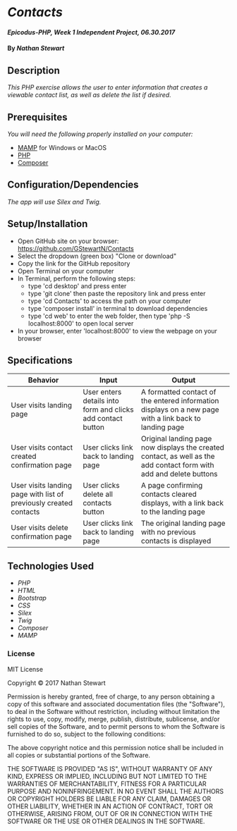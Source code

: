 # _Contacts_

#### _Epicodus-PHP, Week 1 Independent Project, 06.30.2017_

#### By _**Nathan Stewart**_

## Description

_This PHP exercise allows the user to enter information that creates a viewable contact list, as well as delete the list if desired._

## Prerequisites

_You will need the following properly installed on your computer:_

* [MAMP](https://www.mamp.info/en/) for Windows or MacOS
* [PHP](https://secure.php.net/)
* [Composer](https://getcomposer.org/)

## Configuration/Dependencies

_The app will use Silex and Twig._

## Setup/Installation

* Open GitHub site on your browser: https://github.com/GStewartN/Contacts
* Select the dropdown (green box) "Clone or download"
* Copy the link for the GitHub repository
* Open Terminal on your computer
* In Terminal, perform the following steps:
  * type 'cd desktop' and press enter
  * type 'git clone' then paste the repository link and press enter
  * type 'cd Contacts' to access the path on your computer
  * type 'composer install' in terminal to download dependencies
  * type 'cd web' to enter the web folder, then type 'php -S localhost:8000' to open local server
* In your browser, enter 'localhost:8000' to view the webpage on your browser


## Specifications

| Behavior | Input | Output |
|----------|-------|--------|
| User visits landing page | User enters details into form and clicks add contact button | A formatted contact of the entered information displays on a new page with a link back to landing page |
| User visits contact created confirmation page | User clicks link back to landing page | Original landing page now displays the created contact, as well as the add contact form with add and delete buttons |
| User visits landing page with list of previously created contacts | User clicks delete all contacts button | A page confirming contacts cleared displays, with a link back to the landing page |
| User visits delete confirmation page | User clicks link back to landing page | The original landing page with no previous contacts is displayed

## Technologies Used

* _PHP_
* _HTML_
* _Bootstrap_
*  _CSS_
* _Silex_
* _Twig_
* _Composer_
* _MAMP_

### License

MIT License

Copyright &copy; 2017 Nathan Stewart

Permission is hereby granted, free of charge, to any person obtaining a copy
of this software and associated documentation files (the "Software"), to deal
in the Software without restriction, including without limitation the rights
to use, copy, modify, merge, publish, distribute, sublicense, and/or sell
copies of the Software, and to permit persons to whom the Software is
furnished to do so, subject to the following conditions:

The above copyright notice and this permission notice shall be included in all
copies or substantial portions of the Software.

THE SOFTWARE IS PROVIDED "AS IS", WITHOUT WARRANTY OF ANY KIND, EXPRESS OR
IMPLIED, INCLUDING BUT NOT LIMITED TO THE WARRANTIES OF MERCHANTABILITY,
FITNESS FOR A PARTICULAR PURPOSE AND NONINFRINGEMENT. IN NO EVENT SHALL THE
AUTHORS OR COPYRIGHT HOLDERS BE LIABLE FOR ANY CLAIM, DAMAGES OR OTHER
LIABILITY, WHETHER IN AN ACTION OF CONTRACT, TORT OR OTHERWISE, ARISING FROM,
OUT OF OR IN CONNECTION WITH THE SOFTWARE OR THE USE OR OTHER DEALINGS IN THE
SOFTWARE.
